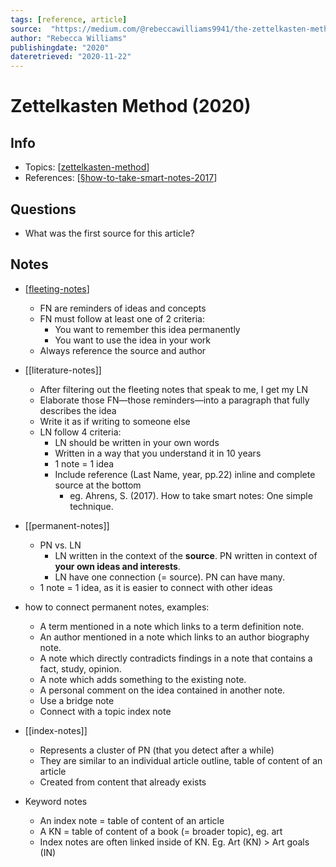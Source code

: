 ```yaml
---
tags: [reference, article]
source:  "https://medium.com/@rebeccawilliams9941/the-zettelkasten-method-examples-to-help-you-get-started-8f8a44fa9ae6"
author: "Rebecca Williams"
publishingdate: "2020"
dateretrieved: "2020-11-22"
---
```


# Zettelkasten Method (2020)

## Info

- Topics: [[zettelkasten-method]]
- References: [[§how-to-take-smart-notes-2017]]

## Questions

- What was the first source for this article?

## Notes

- [[fleeting-notes]]
  - FN are reminders of ideas and concepts
  - FN must follow at least one of 2 criteria:
    - You want to remember this idea permanently
    - You want to use the idea in your work
  - Always reference the source and author
  
- [[literature-notes]]
  - After filtering out the fleeting notes that speak to me, I get my LN
  - Elaborate those FN—those reminders—into a paragraph that fully describes the idea
  - Write it as if writing to someone else
  - LN follow 4 criteria:
    - LN should be written in your own words
    - Written in a way that you understand it in 10 years
    - 1 note = 1 idea
    - Include reference (Last Name, year, pp.22) inline and complete source at the bottom
      - eg. Ahrens, S. (2017). How to take smart notes: One simple technique.
  
- [[permanent-notes]] 
  - PN vs. LN
    - LN written in the context of the **source**. PN written in context of **your own ideas and interests**.
    - LN have one connection (= source). PN can have many.
  - 1 note = 1 idea, as it is easier to connect with other ideas

- how to connect permanent notes, examples: 
  - A term mentioned in a note which links to a term definition note.
  - An author mentioned in a note which links to an author biography note.
  - A note which directly contradicts findings in a note that contains a fact, study, opinion.
  - A note which adds something to the existing note.
  - A personal comment on the idea contained in another note.
  - Use a bridge note
  - Connect with a topic index note

- [[index-notes]]
  - Represents a cluster of PN (that you detect after a while)
  - They are similar to an individual article outline, table of content of an article
  - Created from content that already exists

- Keyword notes
  - An index note = table of content of an article
  - A KN = table of content of a book (= broader topic), eg. art
  - Index notes are often linked inside of KN. Eg. Art (KN) > Art goals (IN)

[//begin]: # "Autogenerated link references for markdown compatibility"
[zettelkasten-method]: zettelkasten-method "Zettelkasten Method"
[§how-to-take-smart-notes-2017]: §how-to-take-smart-notes-2017 "How to Take Smart Notes (2017)"
[fleeting-notes]: fleeting-notes "Fleeting Notes"
[//end]: # "Autogenerated link references"